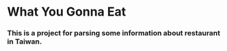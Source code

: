 # What You Gonna Eat
###			This is a project for parsing some information about restaurant in Taiwan.
